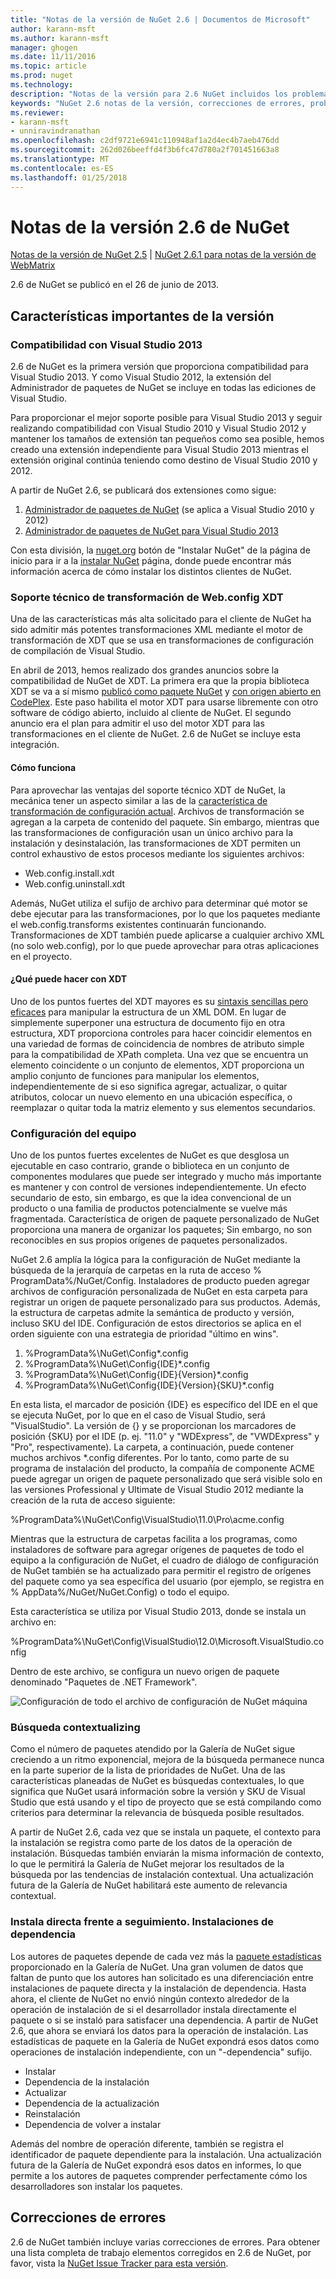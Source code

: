 ```yaml
---
title: "Notas de la versión de NuGet 2.6 | Documentos de Microsoft"
author: karann-msft
ms.author: karann-msft
manager: ghogen
ms.date: 11/11/2016
ms.topic: article
ms.prod: nuget
ms.technology: 
description: "Notas de la versión para 2.6 NuGet incluidos los problemas conocidos, correcciones de errores, las funciones agregadas y dcr."
keywords: "NuGet 2.6 notas de la versión, correcciones de errores, problemas, conocidos agregan características, DCR"
ms.reviewer:
- karann-msft
- unniravindranathan
ms.openlocfilehash: c2df9721e6941c110948af1a2d4ec4b7aeb476dd
ms.sourcegitcommit: 262d026beeffd4f3b6fc47d780a2f701451663a8
ms.translationtype: MT
ms.contentlocale: es-ES
ms.lasthandoff: 01/25/2018
---
```

# <a name="nuget-26-release-notes"></a>Notas de la versión 2.6 de NuGet

[Notas de la versión de NuGet 2.5](../release-notes/nuget-2.5.md) | [NuGet 2.6.1 para notas de la versión de WebMatrix](../release-notes/nuget-2.6.1-for-webmatrix.md)

2.6 de NuGet se publicó en el 26 de junio de 2013.

## <a name="notable-features-in-the-release"></a>Características importantes de la versión

### <a name="support-for-visual-studio-2013"></a>Compatibilidad con Visual Studio 2013

2.6 de NuGet es la primera versión que proporciona compatibilidad para Visual Studio 2013. Y como Visual Studio 2012, la extensión del Administrador de paquetes de NuGet se incluye en todas las ediciones de Visual Studio.

Para proporcionar el mejor soporte posible para Visual Studio 2013 y seguir realizando compatibilidad con Visual Studio 2010 y Visual Studio 2012 y mantener los tamaños de extensión tan pequeños como sea posible, hemos creado una extensión independiente para Visual Studio 2013 mientras el extensión original continúa teniendo como destino de Visual Studio 2010 y 2012.

A partir de NuGet 2.6, se publicará dos extensiones como sigue:

1. [Administrador de paquetes de NuGet](https://marketplace.visualstudio.com/items?itemName=NuGetTeam.NuGetPackageManager) (se aplica a Visual Studio 2010 y 2012)
1. [Administrador de paquetes de NuGet para Visual Studio 2013](https://marketplace.visualstudio.com/items?itemName=NuGetTeam.NuGetPackageManagerforVisualStudio2013)

Con esta división, la [nuget.org](https://nuget.org) botón de "Instalar NuGet" de la página de inicio para ir a la [instalar NuGet](../install-nuget-client-tools.md) página, donde puede encontrar más información acerca de cómo instalar los distintos clientes de NuGet.

<a name="xdt"></a>

### <a name="xdt-webconfig-transformation-support"></a>Soporte técnico de transformación de Web.config XDT

Una de las características más alta solicitado para el cliente de NuGet ha sido admitir más potentes transformaciones XML mediante el motor de transformación de XDT que se usa en transformaciones de configuración de compilación de Visual Studio.

En abril de 2013, hemos realizado dos grandes anuncios sobre la compatibilidad de NuGet de XDT. La primera era que la propia biblioteca XDT se va a sí mismo [publicó como paquete NuGet](https://nuget.org/packages/Microsoft.Web.Xdt) y [con origen abierto en CodePlex](http://xdt.codeplex.com/). Este paso habilita el motor XDT para usarse libremente con otro software de código abierto, incluido al cliente de NuGet. El segundo anuncio era el plan para admitir el uso del motor XDT para las transformaciones en el cliente de NuGet. 2.6 de NuGet se incluye esta integración.

#### <a name="how-it-works"></a>Cómo funciona

Para aprovechar las ventajas del soporte técnico XDT de NuGet, la mecánica tener un aspecto similar a las de la [característica de transformación de configuración actual](../create-packages/source-and-config-file-transformations.md).
Archivos de transformación se agregan a la carpeta de contenido del paquete. Sin embargo, mientras que las transformaciones de configuración usan un único archivo para la instalación y desinstalación, las transformaciones de XDT permiten un control exhaustivo de estos procesos mediante los siguientes archivos:

- Web.config.install.xdt
- Web.config.uninstall.xdt

Además, NuGet utiliza el sufijo de archivo para determinar qué motor se debe ejecutar para las transformaciones, por lo que los paquetes mediante el web.config.transforms existentes continuarán funcionando. Transformaciones de XDT también puede aplicarse a cualquier archivo XML (no solo web.config), por lo que puede aprovechar para otras aplicaciones en el proyecto.

#### <a name="what-you-can-do-with-xdt"></a>¿Qué puede hacer con XDT

Uno de los puntos fuertes del XDT mayores es su [sintaxis sencillas pero eficaces](http://msdn.microsoft.com/library/dd465326.aspx) para manipular la estructura de un XML DOM. En lugar de simplemente superponer una estructura de documento fijo en otra estructura, XDT proporciona controles para hacer coincidir elementos en una variedad de formas de coincidencia de nombres de atributo simple para la compatibilidad de XPath completa. Una vez que se encuentra un elemento coincidente o un conjunto de elementos, XDT proporciona un amplio conjunto de funciones para manipular los elementos, independientemente de si eso significa agregar, actualizar, o quitar atributos, colocar un nuevo elemento en una ubicación específica, o reemplazar o quitar toda la matriz elemento y sus elementos secundarios.

### <a name="machine-wide-configuration"></a>Configuración del equipo

Uno de los puntos fuertes excelentes de NuGet es que desglosa un ejecutable en caso contrario, grande o biblioteca en un conjunto de componentes modulares que puede ser integrado y mucho más importante es mantener y con control de versiones independientemente. Un efecto secundario de esto, sin embargo, es que la idea convencional de un producto o una familia de productos potencialmente se vuelve más fragmentada.
Característica de origen de paquete personalizado de NuGet proporciona una manera de organizar los paquetes; Sin embargo, no son reconocibles en sus propios orígenes de paquetes personalizados.

NuGet 2.6 amplía la lógica para la configuración de NuGet mediante la búsqueda de la jerarquía de carpetas en la ruta de acceso % ProgramData%/NuGet/Config. Instaladores de producto pueden agregar archivos de configuración personalizada de NuGet en esta carpeta para registrar un origen de paquete personalizado para sus productos. Además, la estructura de carpetas admite la semántica de producto y versión, incluso SKU del IDE. Configuración de estos directorios se aplica en el orden siguiente con una estrategia de prioridad "último en wins".

1. %ProgramData%\NuGet\Config\*.config
2. %ProgramData%\NuGet\Config\{IDE}\*.config
3. %ProgramData%\NuGet\Config\{IDE}\{Version}\*.config
4. %ProgramData%\NuGet\Config\{IDE}\{Version}\{SKU}\*.config

En esta lista, el marcador de posición {IDE} es específico del IDE en el que se ejecuta NuGet, por lo que en el caso de Visual Studio, será "VisualStudio". La versión de {} y se proporcionan los marcadores de posición {SKU} por el IDE (p. ej. "11.0" y "WDExpress", de "VWDExpress" y "Pro", respectivamente). La carpeta, a continuación, puede contener muchos archivos *.config diferentes.
Por lo tanto, como parte de su programa de instalación del producto, la compañía de componente ACME puede agregar un origen de paquete personalizado que será visible solo en las versiones Professional y Ultimate de Visual Studio 2012 mediante la creación de la ruta de acceso siguiente:

%ProgramData%\NuGet\Config\VisualStudio\11.0\Pro\acme.config

Mientras que la estructura de carpetas facilita a los programas, como instaladores de software para agregar orígenes de paquetes de todo el equipo a la configuración de NuGet, el cuadro de diálogo de configuración de NuGet también se ha actualizado para permitir el registro de orígenes del paquete como ya sea específica del usuario (por ejemplo, se registra en % AppData%/NuGet/NuGet.Config) o todo el equipo.

Esta característica se utiliza por Visual Studio 2013, donde se instala un archivo en:

%ProgramData%\NuGet\Config\VisualStudio\12.0\Microsoft.VisualStudio.config

Dentro de este archivo, se configura un nuevo origen de paquete denominado "Paquetes de .NET Framework".

![Configuración de todo el archivo de configuración de NuGet máquina](./media/NuGet-Config-File-Machine-Wide.png)

### <a name="contextualizing-search"></a>Búsqueda contextualizing

Como el número de paquetes atendido por la Galería de NuGet sigue creciendo a un ritmo exponencial, mejora de la búsqueda permanece nunca en la parte superior de la lista de prioridades de NuGet. Una de las características planeadas de NuGet es búsquedas contextuales, lo que significa que NuGet usará información sobre la versión y SKU de Visual Studio que está usando y el tipo de proyecto que se está compilando como criterios para determinar la relevancia de búsqueda posible resultados.

A partir de NuGet 2.6, cada vez que se instala un paquete, el contexto para la instalación se registra como parte de los datos de la operación de instalación.  Búsquedas también enviarán la misma información de contexto, lo que le permitirá la Galería de NuGet mejorar los resultados de la búsqueda por las tendencias de instalación contextual.  Una actualización futura de la Galería de NuGet habilitará este aumento de relevancia contextual.

### <a name="tracking-direct-installs-vs-dependency-installs"></a>Instala directa frente a seguimiento. Instalaciones de dependencia

Los autores de paquetes depende de cada vez más la [paquete estadísticas](http://blog.nuget.org/20130226/Introducing-Package-Statistics.html) proporcionado en la Galería de NuGet.  Una gran volumen de datos que faltan de punto que los autores han solicitado es una diferenciación entre instalaciones de paquete directa y la instalación de dependencia.  Hasta ahora, el cliente de NuGet no envió ningún contexto alrededor de la operación de instalación de si el desarrollador instala directamente el paquete o si se instaló para satisfacer una dependencia.
A partir de NuGet 2.6, que ahora se enviará los datos para la operación de instalación.  Las estadísticas de paquete en la Galería de NuGet expondrá esos datos como operaciones de instalación independiente, con un "-dependencia" sufijo.

* Instalar
* Dependencia de la instalación
* Actualizar
* Dependencia de la actualización
* Reinstalación
* Dependencia de volver a instalar

Además del nombre de operación diferente, también se registra el identificador de paquete dependiente para la instalación.  Una actualización futura de la Galería de NuGet expondrá esos datos en informes, lo que permite a los autores de paquetes comprender perfectamente cómo los desarrolladores son instalar los paquetes.

## <a name="bug-fixes"></a>Correcciones de errores

2.6 de NuGet también incluye varias correcciones de errores. Para obtener una lista completa de trabajo elementos corregidos en 2.6 de NuGet, por favor, vista la [NuGet Issue Tracker para esta versión](https://nuget.codeplex.com/workitem/list/advanced?keyword=&status=Closed&type=All&priority=All&release=NuGet%202.6&assignedTo=All&component=All&sortField=LastUpdatedDate&sortDirection=Descending&page=0&reasonClosed=All).